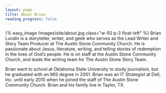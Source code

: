 ```yaml
---
layout: page
title: About Brian
reading_progress: false
---
```

{% easy_image /images/site/about.jpg class="w-50 p-3 float-left" %}
Brian Lundin is a storyteller, writer, and geek who serves as the Lead Writer and Story Team Producer at The Austin Stone Community Church. He is passionate about Jesus, literature, writing, and telling stories of redemption in the lives of God’s people. He is on staff at the Austin Stone Community Church, and leads the writing team for The Austin Stone Story Team.

Brian went to school at Oklahoma State University to study journalism, but he graduated with an MIS degree in 2001. Brian was an IT Strategist at Dell, Inc. until early 2015 when he joined the staff of The Austin Stone Community Church. Brian and his family live in Taylor, TX.
